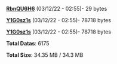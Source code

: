 [**RbnQU6H6**](/data/RbnQU6H6.txt) (03/12/22 - 02:55)- 29 bytes

[**Y1G0sz1s**](/data/Y1G0sz1s.txt) (03/12/22 - 02:55)- 78718 bytes

[**Y1G0sz1s**](/data/Y1G0sz1s.txt) (03/12/22 - 02:55)- 78718 bytes

**Total Datas**: 6175

**Total Size**: 34.35 MB / 34.3 MB